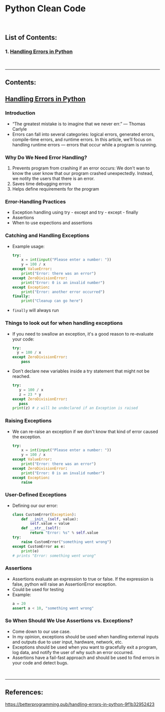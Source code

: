 # Python Clean Code

</br>

## List of Contents:
### 1. [Handling Errors in Python](#content-1)


</br>

---

## Contents:

## [Handling Errors in Python](https://betterprogramming.pub/handling-errors-in-python-9f1b32952423) <span id="content-1"></span>

### Introduction
- “The greatest mistake is to imagine that we never err.” — Thomas Carlyle
- Errors can fall into several categories: logical errors, generated errors, compile-time errors, and runtime errors. In this article, we’ll focus on handling runtime errors — errors that occur while a program is running.


### Why Do We Need Error Handling?
1. Prevents program from crashing if an error occurs: We don't wan to know the user know that our program crashed unexpectedly. Instead, we notity the users that there is an error.
2. Saves time debugging errors
3. Helps define requirements for the program

### Error-Handling Practices
- Exception handling using try - except and try - except - finally
- Assertions
- When to use expections and assertions

### Catching and Handling Exceptions
- Example usage: </br>
  ```python
  try:
      x = int(input("Please enter a number: "))
      y = 100 / x
  except ValueError:
      print("Error: there was an error")
  except ZeroDivisionError:
      print("Error: 0 is an invalid number")
  except Exception:
      print("Error: another error occurred")
  finally:
      print("Cleanup can go here")
  ```
- `finally` will always run


### Things to look out for when handling exceptions
- If you need to swallow an exception, it's a good reason to re-evaluate your code: </br>
  ```python
  try:
    y = 100 / x
  except ZeroDivisionError:
      pass 
  ```
- Don’t declare new variables inside a try statement that might not be reached. </br>
  ```python
  try:
     y = 100 / x
     z = 23 * y
  except ZeroDivisionError:
     pass
  print(z) # z will be undeclared if an Exception is raised
  ```

### Raising Exceptions
- We can re-raise an exception if we don't know that kind of error caused the exception. </br>
  ```python
  try:
      x = int(input("Please enter a number: "))
      y = 100 / x
  except ValueError:
      print("Error: there was an error")
  except ZeroDivisionError:
      print("Error: 0 is an invalid number")
  except Exception:
      raise
  ```

### User-Defined Exceptions
- Defining our our error: </br>
  ```python
  class CustomError(Exception): 
      def __init__(self, value): 
          self.value = value
      def __str__(self): 
          return "Error: %s" % self.value
  try:
      raise CustomError("something went wrong")
  except CustomError as e:
      print(e)
  # prints "Error: something went wrong"
  ```

### Assertions
- Assertions evaluate an expression to true or false. If the expression is false, python will raise an AssertionError exception.
- Could be used for testing
- Example: </br>
  ```python
  a = 20
  assert a < 10, "something went wrong"
  ```


### So When Should We Use Assertions vs. Exceptions?
- Come down to our use case.
- In my opinion, exceptions should be used when handling external inputs and outputs due to user input, hardware, network, etc.
- Exceptions should be used when you want to gracefully exit a program, log data, and notify the user of why such an error occurred.
- Assertions have a fail-fast approach and should be used to find errors in your code and detect bugs.

</br>

---


## References:

https://betterprogramming.pub/handling-errors-in-python-9f1b32952423